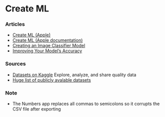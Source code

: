# Create ML

### Articles

- [Create ML (Apple)](https://developer.apple.com/machine-learning/create-ml/)
- [Create ML (Apple documentation)](https://developer.apple.com/documentation/createml)
- [Creating an Image Classifier Model](https://developer.apple.com/documentation/createml/creating_an_image_classifier_model)
- [Improving Your Model’s Accuracy](https://developer.apple.com/documentation/createml/improving_your_model_s_accuracy)

### Sources

- [Datasets on Kaggle](https://www.kaggle.com/datasets) Explore, analyze, and share quality data
- [Huge list of publicly avalable datasets](https://github.com/awesomedata/awesome-public-datasets)

### Note

- The Numbers app replaces all commas to semicolons so it corrupts the CSV file after exporting 
